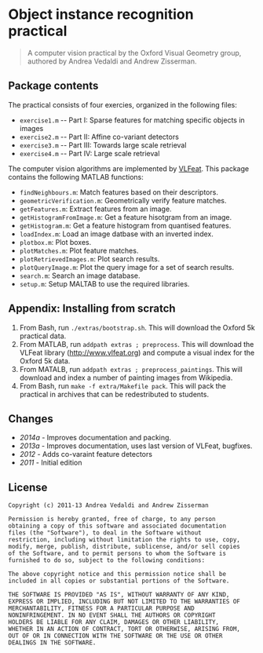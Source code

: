 Object instance recognition practical
=====================================

> A computer vision practical by the Oxford Visual Geometry group,
> authored by Andrea Vedaldi and Andrew Zisserman.

Package contents
----------------

The practical consists of four exercies, organized in the following
files:

* `exercise1.m` -- Part I: Sparse features for matching specific
  objects in images
* `exercise2.m` -- Part II: Affine co-variant detectors
* `exercise3.m` -- Part III: Towards large scale retrieval
* `exercise4.m` -- Part IV: Large scale retrieval

The computer vision algorithms are implemented by
[VLFeat](http://www.vlfeat.org). This package contains the following
MATLAB functions:

* `findNeighbours.m`: Match features based on their descriptors.
* `geometricVerification.m`: Geometrically verify feature matches.
* `getFeatures.m`: Extract features from an image.
* `getHistogramFromImage.m`: Get a feature hisotgram from an image.
* `getHistogram.m`: Get a feature histogram from quantised features.
* `loadIndex.m`: Load an image datbase with an inverted index.
* `plotbox.m`: Plot boxes.
* `plotMatches.m`: Plot feature matches.
* `plotRetrievedImages.m`: Plot search results.
* `plotQueryImage.m`: Plot the query image for a set of search results.
* `search.m`: Search an image database.
* `setup.m`: Setup MALTAB to use the required libraries.

Appendix: Installing from scratch
---------------------------------

1. From Bash, run `./extras/bootstrap.sh`. This will download the
   Oxford 5k practical data.
2. From MATLAB, run `addpath extras ; preprocess`. This will download
   the VLFeat library (http://www.vlfeat.org) and compute a visual
   index for the Oxford 5k data.
3. From MATALB, run `addpath extras ; preprocess_paintings`. This will
   download and index a number of painting images from Wikipedia.
4. From Bash, run `make -f extra/Makefile pack`. This will pack the
   practical in archives that can be redestributed to students.

Changes
-------

* *2014a* - Improves documentation and packing.
* *2013a* - Improves documentation, uses last version of VLFeat, bugfixes.
* *2012* - Adds co-varaint feature detectors
* *2011*  - Initial edition

License
-------

    Copyright (c) 2011-13 Andrea Vedaldi and Andrew Zisserman

    Permission is hereby granted, free of charge, to any person
    obtaining a copy of this software and associated documentation
    files (the "Software"), to deal in the Software without
    restriction, including without limitation the rights to use, copy,
    modify, merge, publish, distribute, sublicense, and/or sell copies
    of the Software, and to permit persons to whom the Software is
    furnished to do so, subject to the following conditions:

    The above copyright notice and this permission notice shall be
    included in all copies or substantial portions of the Software.

    THE SOFTWARE IS PROVIDED "AS IS", WITHOUT WARRANTY OF ANY KIND,
    EXPRESS OR IMPLIED, INCLUDING BUT NOT LIMITED TO THE WARRANTIES OF
    MERCHANTABILITY, FITNESS FOR A PARTICULAR PURPOSE AND
    NONINFRINGEMENT. IN NO EVENT SHALL THE AUTHORS OR COPYRIGHT
    HOLDERS BE LIABLE FOR ANY CLAIM, DAMAGES OR OTHER LIABILITY,
    WHETHER IN AN ACTION OF CONTRACT, TORT OR OTHERWISE, ARISING FROM,
    OUT OF OR IN CONNECTION WITH THE SOFTWARE OR THE USE OR OTHER
    DEALINGS IN THE SOFTWARE.

